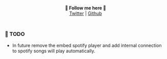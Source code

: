 <p align='center'>
  <b>🎨 Follow me here 🎨</b><br>  
  <a href="https://twitter.com/im_saurabhs">Twitter</a> |
  <a href="https://github.com/Saur-Hub">Github</a><br><br>
  <!-- <img src="https://repository-images.githubusercontent.com/415421595/c116844b-4471-4865-b26f-88a4ec2ee8cb" style="width: 80%"> -->
</p>

##   
 

### 📜 TODO
- In future remove the embed spotify player and add internal connection to spotify songs will play automatically.

##  

